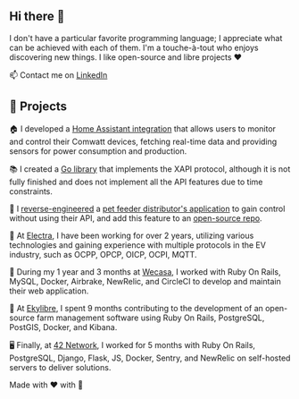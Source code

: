 ## Hi there 👋

I don't have a particular favorite programming language; I appreciate what can be achieved with each of them. I'm a touche-à-tout who enjoys discovering new things.
I like open-source and libre projects ❤️

📫 Contact me on [LinkedIn](https://www.linkedin.com/in/mat%C3%A9o-g-19a8ab171/)

## 🚀 Projects 
🏠 I developed a [Home Assistant integration](https://github-readme-stats.vercel.app/api/pin/?username=MateoGreil&repo=homeassistant-comwatt) that allows users to monitor and control their Comwatt devices, fetching real-time data and providing sensors for power consumption and production. 

📚 I created a [Go library](https://github-readme-stats.vercel.app/api/pin/?username=MateoGreil&repo=xapi-go) that implements the XAPI protocol, although it is not fully finished and does not implement all the API features due to time constraints. 

🐾 I [reverse-engineered](https://github.com/MateoGreil/python-dvr/commit/822d07c2944394064bc2f02f02739d379773c6dd) a [pet feeder distributor's application](https://gist.github.com/MateoGreil/cd821a440e4b9e2cdc89a663e7038544) to gain control without using their API, and add this feature to an [open-source repo](https://github.com/OpenIPC/python-dvr).

🔌 At [Electra](https://github.com/Go-Electra/), I have been working for over 2 years, utilizing various technologies and gaining experience with multiple protocols in the EV industry, such as OCPP, OPCP, OICP, OCPI, MQTT.

💅 During my 1 year and 3 months at [Wecasa](https://github.com/wecasa/), I worked with Ruby On Rails, MySQL, Docker, Airbrake, NewRelic, and CircleCI to develop and maintain their web application. 

🌾 At [Ekylibre](https://github.com/ekylibre/), I spent 9 months contributing to the development of an open-source farm management software using Ruby On Rails, PostgreSQL, PostGIS, Docker, and Kibana. 

🖥️ Finally, at [42 Network](https://github.com/42-network), I worked for 5 months with Ruby On Rails, PostgreSQL, Django, Flask, JS, Docker, Sentry, and NewRelic on self-hosted servers to deliver solutions. 

Made with ❤️ with 🤖
